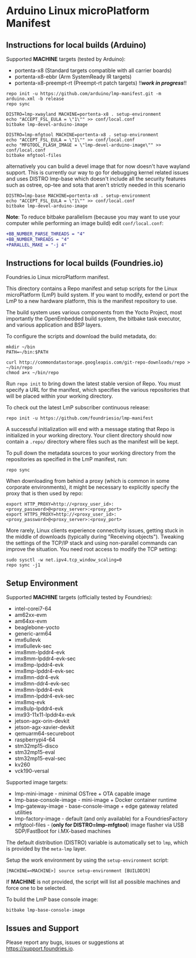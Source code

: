 Arduino Linux microPlatform Manifest
============================

Instructions for local builds (Arduino)
---------------------------------------

Supported **MACHINE** targets (tested by Arduino):

* portenta-x8 (Standard targets compatible with all carrier boards)
* portenta-x8-ebbr (Arm SystemReady IR targets)
* portenta-x8-preempt-rt (Preempt-rt patch targets) !!_**work in progress**_!!

```
repo init -u https://github.com/arduino/lmp-manifest.git -m arduino.xml -b release
repo sync

DISTRO=lmp-xwayland MACHINE=portenta-x8 . setup-environment
echo "ACCEPT_FSL_EULA = \"1\"" >> conf/local.conf
bitbake lmp-devel-arduino-image

DISTRO=lmp-mfgtool MACHINE=portenta-x8 . setup-environment
echo "ACCEPT_FSL_EULA = \"1\"" >> conf/local.conf
echo "MFGTOOL_FLASH_IMAGE = \"lmp-devel-arduino-image\"" >> conf/local.conf
bitbake mfgtool-files
```

alternatively you can build a devel image that for now doesn't have wayland support.
This is currently our way to go for debugging kernel related issues and uses DISTRO lmp-base
which doesn't include all the security features such as ostree, op-tee and sota that aren't
strictly needed in this scenario

```
DISTRO=lmp-base MACHINE=portenta-x8 . setup-environment
echo "ACCEPT_FSL_EULA = \"1\"" >> conf/local.conf
bitbake lmp-devel-arduino-image
```

**Note**: To reduce bitbake parallelism (because you may want to use your computer while performing an image build) edit `conf/local.conf`:
```diff
+BB_NUMBER_PARSE_THREADS = "4"
+BB_NUMBER_THREADS = "4"
+PARALLEL_MAKE = "-j 4"
```

Instructions for local builds (Foundries.io)
--------------------------------------------

Foundries.io Linux microPlatform manifest.

This directory contains a Repo manifest and setup scripts for the
Linux microPlatform (LmP) build system. If you want to modify, extend or port
the LmP to a new hardware platform, this is the manifest repository to use.

The build system uses various components from the Yocto Project, most
importantly the OpenEmbedded build system, the bitbake task executor, and
various application and BSP layers.

To configure the scripts and download the build metadata, do:

```
mkdir ~/bin
PATH=~/bin:$PATH

curl http://commondatastorage.googleapis.com/git-repo-downloads/repo > ~/bin/repo
chmod a+x ~/bin/repo
```

Run `repo init` to bring down the latest stable version of Repo. You must
specify a URL for the manifest, which specifies the various repositories that
will be placed within your working directory.

To check out the latest LmP subscriber continuous release:

```
repo init -u https://github.com/foundriesio/lmp-manifest
```

A successful initialization will end with a message stating that Repo
is initialized in your working directory. Your client directory should
now contain a `.repo/` directory where files such as the manifest will be kept.

To pull down the metadata sources to your working directory from the
repositories as specified in the LmP manifest, run:

```
repo sync
```

When downloading from behind a proxy (which is common in some
corporate environments), it might be necessary to explicitly specify the proxy
that is then used by repo:

```
export HTTP_PROXY=http://<proxy_user_id>:<proxy_password>@<proxy_server>:<proxy_port>
export HTTPS_PROXY=http://<proxy_user_id>:<proxy_password>@<proxy_server>:<proxy_port>
```

More rarely, Linux clients experience connectivity issues, getting stuck in the
middle of downloads (typically during "Receiving objects"). Tweaking the
settings of the TCP/IP stack and using non-parallel commands can improve the
situation. You need root access to modify the TCP setting:

```
sudo sysctl -w net.ipv4.tcp_window_scaling=0
repo sync -j1
```

Setup Environment
-----------------

Supported **MACHINE** targets (officially tested by Foundries):

* intel-corei7-64
* am62xx-evm
* am64xx-evm
* beaglebone-yocto
* generic-arm64
* imx6ullevk
* imx6ullevk-sec
* imx8mm-lpddr4-evk
* imx8mm-lpddr4-evk-sec
* imx8mp-lpddr4-evk
* imx8mp-lpddr4-evk-sec
* imx8mn-ddr4-evk
* imx8mn-ddr4-evk-sec
* imx8mn-lpddr4-evk
* imx8mn-lpddr4-evk-sec
* imx8mq-evk
* imx8ulp-lpddr4-evk
* imx93-11x11-lpddr4x-evk
* jetson-agx-orin-devkit
* jetson-agx-xavier-devkit
* qemuarm64-secureboot
* raspberrypi4-64
* stm32mp15-disco
* stm32mp15-eval
* stm32mp15-eval-sec
* kv260
* vck190-versal

Supported image targets:

* lmp-mini-image          - minimal OSTree + OTA capable image
* lmp-base-console-image  - mini-image + Docker container runtime
* lmp-gateway-image       - base-console-image + edge gateway related utilities
* lmp-factory-image       - default (and only available) for a FoundriesFactory
* mfgtool-files           - (**only for DISTRO=lmp-mfgtool**) image flasher via
                            USB SDP/FastBoot for i.MX-based machines

The default distribution (DISTRO) variable is automatically set to `lmp`,
which is provided by the `meta-lmp` layer.

Setup the work environment by using the `setup-environment` script:

```
[MACHINE=<MACHINE>] source setup-environment [BUILDDIR]
```

If **MACHINE** is not provided, the script will list all possible machines and
force one to be selected.

To build the LmP base console image:

```
bitbake lmp-base-console-image
```

Issues and Support
------------------

Please report any bugs, issues or suggestions at <https://support.foundries.io>.
